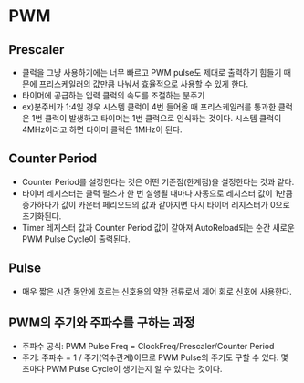 # PWM

## Prescaler

* 클럭을 그냥 사용하기에는 너무 빠르고 PWM pulse도 제대로 출력하기 힘들기 때문에 프리스케일러의 값만큼 나눠서 효율적으로 사용할 수 있게 한다.
* 타이머에 공급하는 입력 클럭의 속도를 조절하는 분주기
* ex)분주비가 1:4일 경우 시스템 클럭이 4번 들어올 때 프리스케일러를 통과한 클럭은 1번 클럭이 발생하고 타이머는 1번 클럭으로 인식하는 것이다. 시스템 클럭이 4MHz이라고 하면 타이머 클럭은 1MHz이 된다.



## Counter Period

* Counter Period를 설정한다는 것은 어떤 기준점(한계점)을 설정한다는 것과 같다.
* 타이머 레지스터는 클럭 펄스가 한 번 실행될 때마다 자동으로 레지스터 값이 1만큼 증가하다가 값이 카운터 페리오드의 값과 같아지면 다시 타이머 레지스터가 0으로 초기화된다.
* Timer 레지스터 값과 Counter Period 값이 같아져 AutoReload되는 순간 새로운 PWM Pulse Cycle이 출력된다. 



## Pulse

* 매우 짧은 시간 동안에 흐르는 신호용의 약한 전류로서 제어 회로 신호에 사용한다.



## PWM의 주기와 주파수를 구하는 과정 

* 주파수 공식: PWM Pulse Freq = ClockFreq/Prescaler/Counter Period
* 주기: 주파수 = 1 / 주기(역수관계)이므로 PWM Pulse의 주기도 구할 수 있다. 몇 초마다 PWM Pulse Cycle이 생기는지 알 수 있다는 것이다.